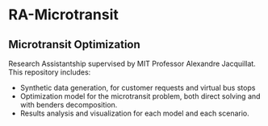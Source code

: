 # RA-Microtransit
## Microtransit Optimization
Research Assistantship supervised by MIT Professor Alexandre Jacquillat.
This repository includes:
- Synthetic data generation, for customer requests and virtual bus stops
- Optimization model for the microtransit problem, both direct solving and with benders decomposition. 
- Results analysis and visualization for each model and each scenario.

